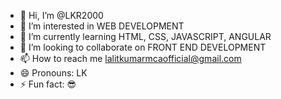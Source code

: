 - 👋 Hi, I’m @LKR2000
- 👀 I’m interested in WEB DEVELOPMENT
- 🌱 I’m currently learning HTML, CSS, JAVASCRIPT, ANGULAR
- 💞️ I’m looking to collaborate on FRONT END DEVELOPMENT
- 📫 How to reach me lalitkumarmcaofficial@gmail.com
- 😄 Pronouns: LK
- ⚡ Fun fact: 😎

<!---
LKR2000/LKR2000 is a ✨ special ✨ repository because its `README.md` (this file) appears on your GitHub profile.
You can click the Preview link to take a look at your changes.
--->

